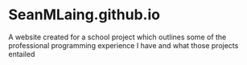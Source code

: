 # SeanMLaing.github.io

A website created for a school project which outlines some of the professional programming experience I have and what those projects entailed
